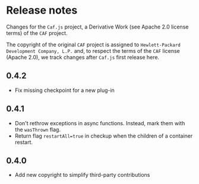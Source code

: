 # Release notes

Changes for the `Caf.js` project, a Derivative Work (see Apache 2.0 license terms) of the `CAF` project.

The  copyright of the original `CAF` project is assigned to `Hewlett-Packard Development Company, L.P.` and, to respect the terms of the `CAF` license (Apache 2.0), we track changes after `Caf.js` first release here.

## 0.4.2
 - Fix missing checkpoint for a new plug-in

## 0.4.1
 - Don't rethrow exceptions in async functions. Instead, mark them with the `wasThrown` flag.
 - Return flag `restartAll=true` in checkup when the children of a container restart.

## 0.4.0
 - Add new copyright to simplify third-party contributions

